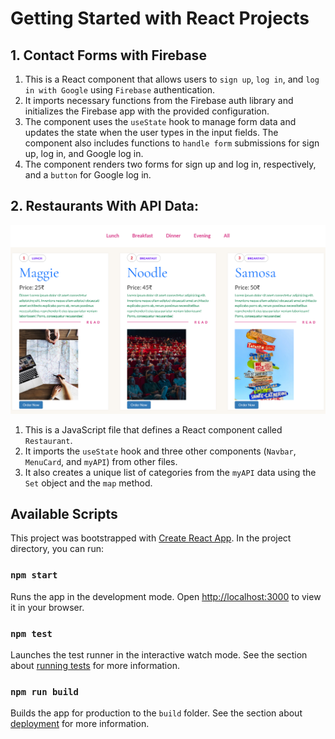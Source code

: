 # Getting Started with React Projects
## 1. Contact Forms with Firebase
1. This is a React component that allows users to `sign up`, `log in`, and `log in with Google` using `Firebase` authentication.
2. It imports necessary functions from the Firebase auth library and initializes the Firebase app with the provided configuration.
3. The component uses the `useState` hook to manage form data and updates the state when the user types in the input fields. The component also includes functions to `handle form` submissions for sign up, log in, and Google log in.
4. The component renders two forms for sign up and log in, respectively, and a `button` for Google log in. 

## 2. Restaurants With API Data:
  ![Restaurant.png](./assets/Restaurant.png)
1. This is a JavaScript file that defines a React component called `Restaurant`. 
2. It imports the `useState` hook and three other components (`Navbar`, `MenuCard`, and `myAPI`) from other files. 
3. It also creates a unique list of categories from the `myAPI` data using the `Set` object and the `map`
method.


## Available Scripts
This project was bootstrapped with [Create React App](https://github.com/facebook/create-react-app). In the project directory, you can run:

### `npm start`

Runs the app in the development mode. Open [http://localhost:3000](http://localhost:3000) to view it in your browser.

### `npm test`

Launches the test runner in the interactive watch mode. See the section about [running tests](https://facebook.github.io/create-react-app/docs/running-tests) for more information.

### `npm run build`

Builds the app for production to the `build` folder. See the section about [deployment](https://facebook.github.io/create-react-app/docs/deployment) for more information.
